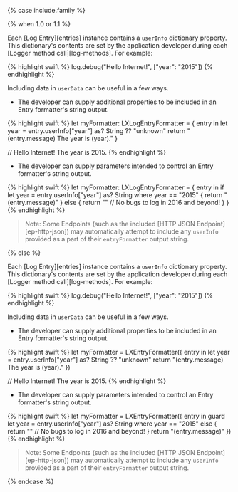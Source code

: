 {% case include.family %}

{% when 1.0 or 1.1 %}


Each [Log Entry][entries] instance contains a `userInfo` dictionary property. This dictionary's contents are set by the application developer during each [Logger method call][log-methods]. For example:

{% highlight swift %}
log.debug("Hello Internet!", ["year": "2015"])
{% endhighlight %}

Including data in `userData` can be useful in a few ways.

* The developer can supply additional properties to be included in an Entry formatter's string output.

{% highlight swift %}
let myFormatter: LXLogEntryFormatter = { entry in
    let year = entry.userInfo["year"] as? String ?? "unknown"
    return "\(entry.message) The year is \(year)."
}

// Hello Internet! The year is 2015.
{% endhighlight %}

* The developer can supply parameters intended to control an Entry formatter's string output.

{% highlight swift %}
let myFormatter: LXLogEntryFormatter = { entry in
    if let year = entry.userInfo["year"] as? String where year == "2015" {
        return "\(entry.message)"
    } else {
        return "" // No bugs to log in 2016 and beyond!
    }
}
{% endhighlight %}

> Note: Some Endpoints (such as the included [HTTP JSON Endpoint][ep-http-json]) may automatically attempt to include any `userInfo` provided as a part of their `entryFormatter` output string.


{% else %}


Each [Log Entry][entries] instance contains a `userInfo` dictionary property. This dictionary's contents are set by the application developer during each [Logger method call][log-methods]. For example:

{% highlight swift %}
log.debug("Hello Internet!", ["year": "2015"])
{% endhighlight %}

Including data in `userData` can be useful in a few ways.

* The developer can supply additional properties to be included in an Entry formatter's string output.

{% highlight swift %}
let myFormatter = LXEntryFormatter({ entry in
    let year = entry.userInfo["year"] as? String ?? "unknown"
    return "\(entry.message) The year is \(year)."
})

// Hello Internet! The year is 2015.
{% endhighlight %}

* The developer can supply parameters intended to control an Entry formatter's string output.

{% highlight swift %}
let myFormatter = LXEntryFormatter({ entry in
    guard let year = entry.userInfo["year"] as? String where year == "2015" else {
        return "" // No bugs to log in 2016 and beyond!
    }
    return "\(entry.message)"
})
{% endhighlight %}

> Note: Some Endpoints (such as the included [HTTP JSON Endpoint][ep-http-json]) may automatically attempt to include any `userInfo` provided as a part of their `entryFormatter` output string.


{% endcase %}
